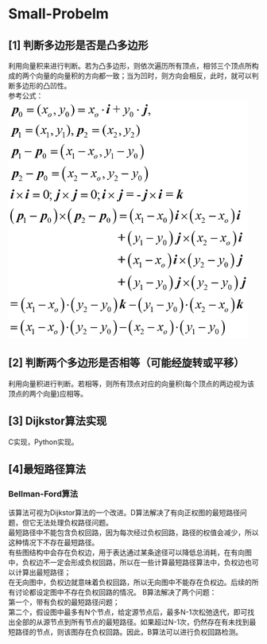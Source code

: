 # Small-Probelm
## [1] 判断多边形是否是凸多边形  
利用向量积来进行判断。若为凸多边形，则依次遍历所有顶点，相邻三个顶点所构成的两个向量的向量积的方向都一致；当为凹时，则方向会相反，此时，就可以判断多边形的凸凹性。  
参考公式：  
![01](https://github.com/Sunsapience/Small-Probelm/blob/master/show/1.png)  
  
## [2] 判断两个多边形是否相等（可能经旋转或平移）  
利用向量积进行判断。若相等，则所有顶点对应的向量积(每个顶点的两边视为该顶点的两个向量)应相等。

## [3] Dijkstor算法实现
C实现，Python实现。

## [4]最短路径算法
### Bellman-Ford算法
该算法可视为Dijkstor算法的一个改进。D算法解决了有向正权图的最短路径问题，但它无法处理负权路径问题。  
最短路径中不能包含负权回路，因为每次经过负权回路，路径的权值会减少，所以这种情况下不存在最短路径。  
有些图结构中会存在负权边，用于表达通过某条途径可以降低总消耗，在有向图中，负权边不一定会形成负权回路，所以在一些计算最短路径算法中，负权边也可以计算出最短路径；  
在无向图中，负权边就意味着负权回路，所以无向图中不能存在负权边。后续的所有讨论都设定图中不存在负权回路的情况。
B算法解决了两个问题：  
第一个，带有负权的最短路径问题；  
第二个，假设图中最多有N个节点，给定源节点后，最多N-1次松弛迭代，即可找出全部的从源节点到所有节点的最短路径。如果超过N-1次，仍然存在有未找到最短路径的节点，则该图存在负权回路。因此，B算法可以进行负权回路检测。
